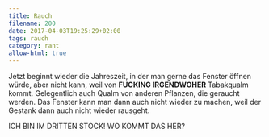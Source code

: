 ```yaml
---
title: Rauch
filename: 200
date: 2017-04-03T19:25:29+02:00
tags: rauch
category: rant
allow-html: true
---
```

<p>Jetzt beginnt wieder die Jahreszeit, in der man gerne das Fenster öffnen würde, aber nicht kann, weil von <strong>FUCKING IRGENDWOHER</strong> Tabakqualm kommt. Gelegentlich auch Qualm von anderen Pflanzen, die geraucht werden. Das Fenster kann man dann auch nicht wieder zu machen, weil der Gestank dann auch nicht wieder rausgeht.</p>

<p>ICH BIN IM DRITTEN STOCK! WO KOMMT DAS HER?</p>

